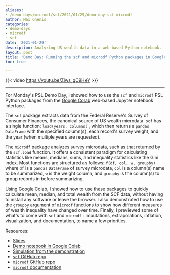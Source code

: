 ```yaml
---
aliases:
- /demo-days/microdf/scf/2021/01/29/demo-day-scf-microdf
author: Max Ghenis
categories:
- demo-days
- microdf
- scf
date: '2021-01-29'
description: Analyzing US wealth data in a web-based Python notebook.
layout: post
title: 'Demo Day: Running the scf and microdf Python packages in Google Colab'
toc: true

---
```


{{< video https://youtu.be/Zlws_gC9HeY >}}

 ------

 For Monday's PSL Demo Day, I showed how to use the `scf` and `microdf` PSL Python packages from the [Google Colab](http://colab.research.google.com) web-based Jupyter notebook interface.

 The `scf` package extracts data from the Federal Reserve's Survey of Consumer Finances, the canonical source of US wealth microdata.
`scf` has a single function: `load(years, columns)` , which then returns a `pandas`  `DataFrame` with the specified column(s), each record's survey weight, and the year (when multiple years are requested).

 The `microdf` package analyzes survey microdata, such as that returned by the `scf.load` function.
 It offers a consistent paradigm for calculating statistics like means, medians, sums, and inequality statistics like the Gini index.
 Most functions are structured as follows: `f(df, col, w, groupby)` where `df` is a `pandas`  `DataFrame` of survey microdata, `col` is a column(s) name to be summarized, `w` is the weight column, and `groupby` is the column(s) to group records in before summarizing.

 Using Google Colab, I showed how to use these packages to quickly calculate mean, median, and total wealth from the SCF data, without having to install any software or leave the browser.
 I also demonstrated how to use the `groupby` argument of `microdf` functions to show how different measures of wealth inequality have changed over time.
 Finally, I previewed some of what's to come with `scf` and `microdf` : imputations, extrapolations, inflation, visualization, and documentation, to name a few priorities.

Resources:

* [Slides](https://docs.google.com/presentation/d/1bXWD_8wjbvG4J-Tq8PvlP7xK7Kz2X0oVpsOnjFZ_6zY)
* [Demo notebook in Google Colab](https://colab.research.google.com/drive/1WLOYxAtC347g2tIyO_iJJQUAZmwL4raB?usp=sharing)
* [Simulation from the demonstration](https://compute.studio/PSLmodels/Tax-Brain/48969/)
* [`scf` GitHub repo](https://github.com/PSLmodels/scf)
* [`microdf` GitHub repo](https://github.com/PSLmodels/microdf)
* [`microdf` documentation](https://pslmodels.github.io/microdf)
